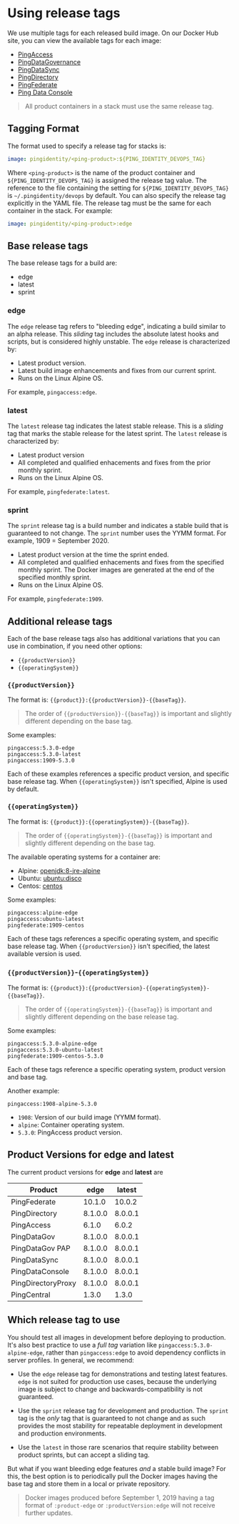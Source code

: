 # Using release tags

We use multiple tags for each released build image. On our Docker Hub site, you can view the available tags for each image:

* [PingAccess](https://hub.docker.com/r/pingidentity/pingaccess/tags)
* [PingDataGovernance](https://hub.docker.com/r/pingidentity/pingdatagovernance/tags)
* [PingDataSync](https://hub.docker.com/r/pingidentity/pingdatasync/tags)
* [PingDirectory](https://hub.docker.com/r/pingidentity/pingdirectory/tags)
* [PingFederate](https://hub.docker.com/r/pingidentity/pingfederate/tags)
* [Ping Data Console](https://hub.docker.com/r/pingidentity/pingdataconsole/tags)

> All product containers in a stack must use the same release tag.

## Tagging Format

The format used to specify a release tag for stacks is:
```yaml
image: pingidentity/<ping-product>:${PING_IDENTITY_DEVOPS_TAG}
```

Where `<ping-product>` is the name of the product container and `${PING_IDENTITY_DEVOPS_TAG}` is assigned the release tag value. The reference to the file containing the setting for `${PING_IDENTITY_DEVOPS_TAG}` is `~/.pingidentity/devops` by default. You can also specify the release tag explicitly in the YAML file. The release tag must be the same for each container in the stack. For example:
```yaml
image: pingidentity/<ping-product>:edge
```
## Base release tags

The base release tags for a build are:

* edge
* latest
* sprint

### edge

The `edge` release tag refers to "bleeding edge", indicating a build similar to an alpha release. This _sliding_ tag includes the absolute latest hooks and scripts, but is considered highly unstable. The `edge` release is characterized by:

* Latest product version.
* Latest build image enhancements and fixes from our current sprint.
* Runs on the Linux Alpine OS.

For example, `pingaccess:edge`.

### latest

The `latest` release tag indicates the latest stable release. This is a _sliding_ tag that marks the stable release for the latest sprint. The `latest` release is characterized by:

* Latest product version
* All completed and qualified enhacements and fixes from the prior monthly sprint.
* Runs on the Linux Alpine OS.

For example, `pingfederate:latest`.

### sprint

The `sprint` release tag is a build number and indicates a stable build that is guaranteed to not change. The `sprint` number uses the YYMM format. For example, 1909 = September 2020.

* Latest product version at the time the sprint ended.
* All completed and qualified enhacements and fixes from the specified monthly sprint. The Docker images are generated at the end of the specified monthly sprint.
* Runs on the Linux Alpine OS.

For example, `pingfederate:1909`.

## Additional release tags

Each of the base release tags also has additional variations that you can use in combination, if you need other options:

* `{{productVersion}}`
* `{{operatingSystem}}`

### `{{productVersion}}`

The format is: `{{product}}:{{productVersion}}-{{baseTag}}`.

> The order of `{{productVersion}}-{{baseTag}}` is important and slightly different depending on the base tag.

Some examples:
```
pingaccess:5.3.0-edge
pingaccess:5.3.0-latest
pingaccess:1909-5.3.0
```

Each of these examples references a specific product version, and specific base release tag. When `{{operatingSystem}}` isn't specified, Alpine is used by default.

### `{{operatingSystem}}`

The format is: `{{product}}:{{operatingSystem}}-{{baseTag}}`.

> The order of `{{operatingSystem}}-{{baseTag}}` is important and slightly different depending on the base tag.

The available operating systems for a container are:

* Alpine: [openjdk:8-jre-alpine](https://hub.docker.com/_/openjdk)
* Ubuntu: [ubuntu:disco](https://hub.docker.com/_/ubuntu)
* Centos: [centos](https://hub.docker.com/_/centos)

Some examples:
```
pingaccess:alpine-edge
pingaccess:ubuntu-latest
pingfederate:1909-centos
```

Each of these tags references a specific operating system, and specific base release tag. When `{{productVersion}}` isn't specified, the latest available version is used.

### `{{productVersion}}`-`{{operatingSystem}}`

The format is: `{{product}}:{{productVersion}-{{operatingSystem}}-{{baseTag}}`.

> The order of `{{operatingSystem}}-{{baseTag}}` is important and slightly different depending on the base release tag.

Some examples:
```
pingaccess:5.3.0-alpine-edge
pingaccess:5.3.0-ubuntu-latest
pingfederate:1909-centos-5.3.0
```
Each of these tags reference a specific operating system, product version and base tag.

Another example:

`pingaccess:1908-alpine-5.3.0`

* `1908`: Version of our build image (YYMM format).
* `alpine`: Container operating system.
* `5.3.0`: PingAccess product version.

## Product Versions for edge and latest

The current product versions for **edge** and **latest** are

| Product | edge | latest |
|------|------|-----|
| PingFederate | 10.1.0 | 10.0.2 |
| PingDirectory | 8.1.0.0 | 8.0.0.1 |
| PingAccess | 6.1.0 | 6.0.2 |
| PingDataGov | 8.1.0.0 | 8.0.0.1 |
| PingDataGov PAP | 8.1.0.0 | 8.0.0.1 |
| PingDataSync | 8.1.0.0 | 8.0.0.1 |
| PingDataConsole | 8.1.0.0 | 8.0.0.1 |
| PingDirectoryProxy | 8.1.0.0 | 8.0.0.1 |
| PingCentral | 1.3.0 | 1.3.0 |

## Which release tag to use

You should test all images in development before deploying to production. It's also best practice to use a _full tag_ variation like `pingaccess:5.3.0-alpine-edge`, rather than `pingaccess:edge` to avoid dependency conflicts in server profiles.  In general, we recommend:

* Use the `edge` release tag for demonstrations and testing latest features. `edge` is not suited for production use cases, because the underlying image is subject to change and backwards-compatibility is not guaranteed.

* Use the `sprint` release tag for development and production. The `sprint` tag is the _only_ tag that is guaranteed to not change and as such provides the most stability for repeatable deployment in development and production environments.

* Use the `latest` in those rare scenarios that require stability between product sprints, but can accept a sliding tag.

But what if you want bleeding edge features *and* a stable build image? For this, the best option is to periodically pull the Docker images having the base tag and store them in a local or private repository.

> Docker images produced before September 1, 2019 having a tag format of `:product-edge` or `:productVersion:edge` will not receive further updates.

